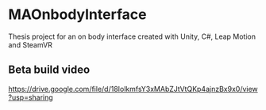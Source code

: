 # MAOnbodyInterface
Thesis project for an on body interface created with Unity, C#, Leap Motion and SteamVR

## Beta build video
https://drive.google.com/file/d/18IolkmfsY3xMAbZJtVtQKp4ajnzBx9x0/view?usp=sharing
